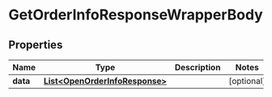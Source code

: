 

# GetOrderInfoResponseWrapperBody


## Properties

Name | Type | Description | Notes
------------ | ------------- | ------------- | -------------
**data** | [**List&lt;OpenOrderInfoResponse&gt;**](OpenOrderInfoResponse.md) |  |  [optional]



